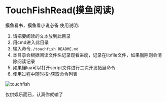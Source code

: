 # TouchFishRead(摸鱼阅读)
 摸鱼看书，摸鱼看小说必备
使用说明:
1. 请把要阅读的文本放到此目录
2. 用cmd进入此目录
3. 输入命令`./touchfish README.md`
4. 本目录会根据阅读文件名记录观看进度，记录在libfile文件，如果删除则会清除阅读记录
5. 如果懂lua可以打开script文件进行二次开发拓展命令
6. 使用过程中随时按`h`获取命令列表

![touchfish](https://user-images.githubusercontent.com/46128814/150906647-0e3fd998-f6fd-46a1-8700-db4904050cc9.gif)

仅供娱乐而已，认真你就输了
